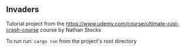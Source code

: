 ## Invaders

Tutorial project from the <https://www.udemy.com/course/ultimate-rust-crash-course> course by Nathan Stocks

To run run: ```cargo run``` from the project's root directory
